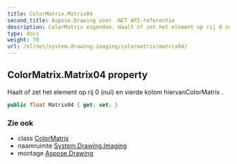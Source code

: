 ```yaml
---
title: ColorMatrix.Matrix04
second_title: Aspose.Drawing voor .NET API-referentie
description: ColorMatrix eigendom. Haalt of zet het element op rij 0 nul en vierde kolom hiervanColorMatrix .
type: docs
weight: 70
url: /nl/net/system.drawing.imaging/colormatrix/matrix04/
---
```

## ColorMatrix.Matrix04 property

Haalt of zet het element op rij 0 (nul) en vierde kolom hiervanColorMatrix .

```csharp
public float Matrix04 { get; set; }
```

### Zie ook

* class [ColorMatrix](../)
* naamruimte [System.Drawing.Imaging](../../colormatrix/)
* montage [Aspose.Drawing](../../../)


